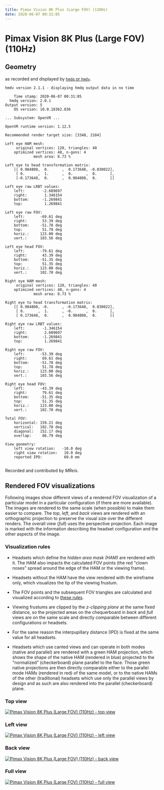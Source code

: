 ```yaml
---
title: Pimax Vision 8K Plus (Large FOV) (110Hz)
date: 2020-06-07 00:31:05
---
```

# Pimax Vision 8K Plus (Large FOV) (110Hz)

## Geometry

as recorded and displayed by [`hmdq` or `hmdv`](https://github.com/risa2000/hmdq).
```
hmdv version 2.1.1 - displaying hmdq output data in no time

    Time stamp: 2020-06-07 00:31:05
  hmdq version: 2.0.1
Output version: 5
    OS version: 10.0.18362.836

... Subsystem: OpenVR ...

OpenVR runtime version: 1.12.5

Recommended render target size: [3348, 2104]

Left eye HAM mesh:
     original vertices: 120, triangles: 40
    optimized vertices: 48, n-gons: 4
             mesh area: 8.73 %

Left eye to head transformation matrix:
    [[ 0.984808,  0.      ,  0.173648, -0.030022],
     [ 0.      ,  1.      ,  0.      ,  0.      ],
     [-0.173648,  0.      ,  0.984808,  0.      ]]

Left eye raw LRBT values:
    left:        -2.689697
    right:        1.346154
    bottom:      -1.269841
    top:          1.269841

Left eye raw FOV:
    left:       -69.61 deg
    right:       53.39 deg
    bottom:     -51.78 deg
    top:         51.78 deg
    horiz.:     123.00 deg
    vert.:      103.56 deg

Left eye head FOV:
    left:       -79.61 deg
    right:       43.39 deg
    bottom:     -51.35 deg
    top:         51.35 deg
    horiz.:     123.00 deg
    vert.:      102.70 deg

Right eye HAM mesh:
     original vertices: 120, triangles: 40
    optimized vertices: 48, n-gons: 4
             mesh area: 8.73 %

Right eye to head transformation matrix:
    [[ 0.984808, -0.      , -0.173648,  0.030022],
     [ 0.      ,  1.      , -0.      ,  0.      ],
     [ 0.173648,  0.      ,  0.984808,  0.      ]]

Right eye raw LRBT values:
    left:        -1.346154
    right:        2.689697
    bottom:      -1.269841
    top:          1.269841

Right eye raw FOV:
    left:       -53.39 deg
    right:       69.61 deg
    bottom:     -51.78 deg
    top:         51.78 deg
    horiz.:     123.00 deg
    vert.:      103.56 deg

Right eye head FOV:
    left:       -43.39 deg
    right:       79.61 deg
    bottom:     -51.35 deg
    top:         51.35 deg
    horiz.:     123.00 deg
    vert.:      102.70 deg

Total FOV:
    horizontal: 159.21 deg
    vertical:   102.70 deg
    diagonal:   152.17 deg
    overlap:     86.79 deg

View geometry:
    left view rotation:   -10.0 deg
    right view rotation:   10.0 deg
    reported IPD:          60.0 mm


```
Recorded and contributed by _MReis_.

## Rendered FOV visualizations

Following images show different views of a rendered FOV visualization of a
particular model in a particular configuration (if there are more available).
The images are rendered to the same scale (when possible) to make them easier
to compare. The _top_, _left_, and _back_ views are rendered with an
orthographic projection to preserve the visual size over the different renders.
The overall view (_full_) uses the perspective projection. Each image is marked
with the information describing the headset configuration and the other aspects
of the image.

### Visualization rules

* Headsets which define the _hidden area mask (HAM)_ are rendered with it. The
  HAM also impacts the calculated FOV points (the red "clown noses" spread
  around the edge of the HAM or the viewing frame).

* Headsets without the HAM have the view rendered with the wireframe only, which
  visualizes the tip of the viewing frustum.

* The FOV points and the subsequent FOV triangles are calculated and visualized
  according to [these
  rules](https://risa2000.github.io/vrdocs/docs/hmd_fov_calculation).

* Viewing frustums are clipped by the _z-clipping plane_ at the same fixed
  distance, so the projected areas on the chequerboard in _back_ and _full_
  views are on the same scale and directly comparable between different
  configurations or headsets.

* For the same reason the interpupillary distance (IPD) is fixed at the same
  value for all headsets.

* Headsets which use canted views and can operate in both modes (native and
  parallel) are rendered with a green HAM projection, which shows the shape of
  the native HAM (rendered in blue) projected to the "normalized"
  (checkerboard) plane parallel to the face. Those green native projections are
  then directly comparable either to the parallel mode HAMs (rendered in red)
  of the same model, or to the native HAMs of the other (traditional) headsets
  which use only the parallel views by design and as such are also rendered
  into the parallel (checkerboard) plane.

### Top view
[![Pimax Vision 8K Plus (Large FOV) (110Hz) - top view](../images/PimaxVision8KPlus_Large_Native_110Hz_top.dmx.png)](../images/PimaxVision8KPlus_Large_Native_110Hz_top.dmx.png)

### Left view
[![Pimax Vision 8K Plus (Large FOV) (110Hz) - left view](../images/PimaxVision8KPlus_Large_Native_110Hz_left.dmx.png)](../images/PimaxVision8KPlus_Large_Native_110Hz_left.dmx.png)

### Back view
[![Pimax Vision 8K Plus (Large FOV) (110Hz) - back view](../images/PimaxVision8KPlus_Large_Native_110Hz_back.dmx.png)](../images/PimaxVision8KPlus_Large_Native_110Hz_back.dmx.png)

### Full view
[![Pimax Vision 8K Plus (Large FOV) (110Hz) - full view](../images/PimaxVision8KPlus_Large_Native_110Hz_over.dmx.png)](../images/PimaxVision8KPlus_Large_Native_110Hz_over.dmx.png)

